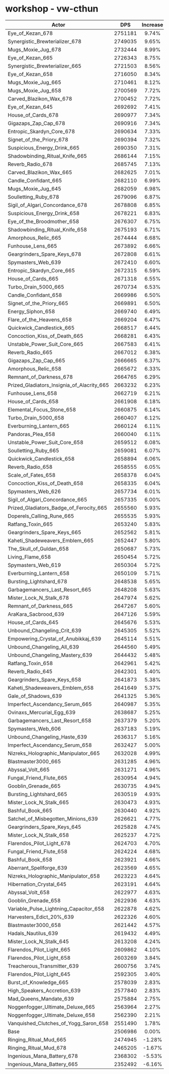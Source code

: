 # workshop - vw-cthun
| Actor | DPS | Increase |
|---|:---:|:---:|
|Eye_of_Kezan_678|2751181|9.74%|
|Synergistic_Brewterializer_678|2749035|9.65%|
|Mugs_Moxie_Jug_678|2732444|8.99%|
|Eye_of_Kezan_665|2726343|8.75%|
|Synergistic_Brewterializer_665|2721503|8.56%|
|Eye_of_Kezan_658|2716050|8.34%|
|Mugs_Moxie_Jug_665|2710461|8.12%|
|Mugs_Moxie_Jug_658|2700569|7.72%|
|Carved_Blazikon_Wax_678|2700452|7.72%|
|Eye_of_Kezan_645|2692692|7.41%|
|House_of_Cards_678|2690977|7.34%|
|Gigazaps_Zap_Cap_678|2690916|7.34%|
|Entropic_Skardyn_Core_678|2690634|7.33%|
|Signet_of_the_Priory_678|2690394|7.32%|
|Suspicious_Energy_Drink_665|2690350|7.31%|
|Shadowbinding_Ritual_Knife_665|2686144|7.15%|
|Reverb_Radio_678|2685745|7.13%|
|Carved_Blazikon_Wax_665|2682625|7.01%|
|Candle_Confidant_665|2682110|6.99%|
|Mugs_Moxie_Jug_645|2682059|6.98%|
|Soulletting_Ruby_678|2679096|6.87%|
|Sigil_of_Algari_Concordance_678|2678808|6.85%|
|Suspicious_Energy_Drink_658|2678221|6.83%|
|Eye_of_the_Broodmother_658|2676307|6.75%|
|Shadowbinding_Ritual_Knife_658|2675193|6.71%|
|Amorphous_Relic_665|2674444|6.68%|
|Funhouse_Lens_665|2673892|6.66%|
|Geargrinders_Spare_Keys_678|2672808|6.61%|
|Spymasters_Web_639|2672410|6.60%|
|Entropic_Skardyn_Core_665|2672315|6.59%|
|House_of_Cards_665|2671318|6.55%|
|Turbo_Drain_5000_665|2670734|6.53%|
|Candle_Confidant_658|2669986|6.50%|
|Signet_of_the_Priory_665|2669891|6.50%|
|Energy_Siphon_658|2669740|6.49%|
|Flare_of_the_Heavens_658|2669204|6.47%|
|Quickwick_Candlestick_665|2668517|6.44%|
|Concoction_Kiss_of_Death_665|2668281|6.43%|
|Unstable_Power_Suit_Core_665|2667583|6.41%|
|Reverb_Radio_665|2667012|6.38%|
|Gigazaps_Zap_Cap_665|2666665|6.37%|
|Amorphous_Relic_658|2665672|6.33%|
|Remnant_of_Darkness_678|2664765|6.29%|
|Prized_Gladiators_Insignia_of_Alacrity_665|2663232|6.23%|
|Funhouse_Lens_658|2662719|6.21%|
|House_of_Cards_658|2661908|6.18%|
|Elemental_Focus_Stone_658|2660875|6.14%|
|Turbo_Drain_5000_658|2660407|6.12%|
|Everburning_Lantern_665|2660124|6.11%|
|Pandoras_Plea_658|2660040|6.11%|
|Unstable_Power_Suit_Core_658|2659512|6.08%|
|Soulletting_Ruby_665|2659081|6.07%|
|Quickwick_Candlestick_658|2658894|6.06%|
|Reverb_Radio_658|2658555|6.05%|
|Scale_of_Fates_658|2658378|6.04%|
|Concoction_Kiss_of_Death_658|2658335|6.04%|
|Spymasters_Web_626|2657734|6.01%|
|Sigil_of_Algari_Concordance_665|2657335|6.00%|
|Prized_Gladiators_Badge_of_Ferocity_665|2655560|5.93%|
|Doperels_Calling_Rune_665|2655535|5.93%|
|Ratfang_Toxin_665|2653240|5.83%|
|Geargrinders_Spare_Keys_665|2652562|5.81%|
|Kaheti_Shadeweavers_Emblem_665|2652447|5.80%|
|The_Skull_of_Guldan_658|2650687|5.73%|
|Living_Flame_658|2650454|5.72%|
|Spymasters_Web_619|2650304|5.72%|
|Everburning_Lantern_658|2650109|5.71%|
|Bursting_Lightshard_678|2648538|5.65%|
|Garbagemancers_Last_Resort_665|2648208|5.63%|
|Mister_Lock_N_Stalk_678|2647974|5.62%|
|Remnant_of_Darkness_665|2647267|5.60%|
|AraKara_Sacbrood_639|2647126|5.59%|
|House_of_Cards_645|2645676|5.53%|
|Unbound_Changeling_Crit_639|2645305|5.52%|
|Empowering_Crystal_of_Anubikkaj_639|2645114|5.51%|
|Unbound_Changeling_All_639|2644560|5.49%|
|Unbound_Changeling_Mastery_639|2644432|5.48%|
|Ratfang_Toxin_658|2642961|5.42%|
|Reverb_Radio_645|2642301|5.40%|
|Geargrinders_Spare_Keys_658|2641873|5.38%|
|Kaheti_Shadeweavers_Emblem_658|2641649|5.37%|
|Gale_of_Shadows_639|2641325|5.36%|
|Imperfect_Ascendancy_Serum_665|2640987|5.35%|
|Ovinaxs_Mercurial_Egg_639|2638687|5.25%|
|Garbagemancers_Last_Resort_658|2637379|5.20%|
|Spymasters_Web_606|2637183|5.19%|
|Unbound_Changeling_Haste_639|2636317|5.16%|
|Imperfect_Ascendancy_Serum_658|2632427|5.00%|
|Nizreks_Holographic_Manipulator_665|2632028|4.99%|
|Blastmaster3000_665|2631285|4.96%|
|Abyssal_Volt_665|2631271|4.96%|
|Fungal_Friend_Flute_665|2630954|4.94%|
|Gooblin_Grenade_665|2630735|4.94%|
|Bursting_Lightshard_665|2630519|4.93%|
|Mister_Lock_N_Stalk_665|2630473|4.93%|
|Bashful_Book_665|2630440|4.92%|
|Satchel_of_Misbegotten_Minions_639|2626621|4.77%|
|Geargrinders_Spare_Keys_645|2625828|4.74%|
|Mister_Lock_N_Stalk_658|2625237|4.72%|
|Flarendos_Pilot_Light_678|2624703|4.70%|
|Fungal_Friend_Flute_658|2624224|4.68%|
|Bashful_Book_658|2623921|4.66%|
|Aberrant_Spellforge_639|2623569|4.65%|
|Nizreks_Holographic_Manipulator_658|2623223|4.64%|
|Hibernation_Crystal_645|2623191|4.64%|
|Abyssal_Volt_658|2622977|4.63%|
|Gooblin_Grenade_658|2622936|4.63%|
|Variable_Pulse_Lightning_Capacitor_658|2622878|4.62%|
|Harvesters_Edict_20%_639|2622326|4.60%|
|Blastmaster3000_658|2621442|4.57%|
|Hadals_Nautilus_639|2619432|4.49%|
|Mister_Lock_N_Stalk_645|2613208|4.24%|
|Flarendos_Pilot_Light_665|2609862|4.10%|
|Flarendos_Pilot_Light_658|2603269|3.84%|
|Treacherous_Transmitter_639|2600756|3.74%|
|Flarendos_Pilot_Light_645|2592305|3.40%|
|Burst_of_Knowledge_665|2578039|2.83%|
|High_Speakers_Accretion_639|2577840|2.83%|
|Mad_Queens_Mandate_639|2575884|2.75%|
|Noggenfogger_Ultimate_Deluxe_665|2563964|2.27%|
|Noggenfogger_Ultimate_Deluxe_658|2562390|2.21%|
|Vanquished_Clutches_of_Yogg_Saron_658|2551490|1.78%|
|Base|2506986|0.00%|
|Ringing_Ritual_Mud_665|2474945|-1.28%|
|Ringing_Ritual_Mud_678|2465205|-1.67%|
|Ingenious_Mana_Battery_678|2368302|-5.53%|
|Ingenious_Mana_Battery_665|2352492|-6.16%|
